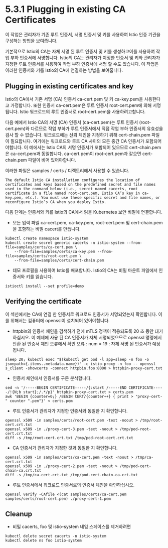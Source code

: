 # 5.3.1 Plugging in existing CA Certificates

이 작업은 관리자가 기존 루트 인증서, 서명 인증서 및 키를 사용하여 Istio 인증 기관을 구성하는 방법을 보여줍니다.

기본적으로 Istio의 CA는 자체 서명 된 루트 인증서 및 키를 생성하고이를 사용하여 작업 부하 인증서에 서명합니다. Istio의 CA는 관리자가 지정한 인증서 및 키와 관리자가 지정한 루트 인증서를 사용하여 작업 부하 인증서에 서명 할 수도 있습니다. 이 작업은 이러한 인증서와 키를 Istio의 CA에 연결하는 방법을 보여줍니다.



## Plugging in existing certificates and key

Istio의 CA에서 기존 서명 \(CA\) 인증서 ca-cert.pem 및 키 ca-key.pem을 사용한다고 가정합니다. 또한 인증서 ca-cert.pem은 루트 인증서 root-cert.pem에 의해 서명됩니다. Istio 워크로드의 루트 인증서로 root-cert.pem을 사용하려고합니다.

다음 예에서 Istio CA의 서명 \(CA\) 인증서 \(ca-cert.pem\)는 루트 인증서 \(root-cert.pem\)와 다르므로 작업 부하가 루트 인증서에서 직접 작업 부하 인증서의 유효성을 검사 할 수 없습니다. 워크로드에는 신뢰 체인을 지정하기 위해 cert-chain.pem 파일이 필요합니다. 여기에는 워크로드와 루트 CA 사이의 모든 중간 CA 인증서가 포함되어야합니다. 이 예에서는 Istio CA의 서명 인증서가 포함되어 있으므로 cert-chain.pem은 ca-cert.pem과 동일합니다. ca-cert.pem이 root-cert.pem과 같으면 cert-chain.pem 파일이 비어 있어야합니다.

이러한 파일은 samples / certs / 디렉토리에서 사용할 수 있습니다.

```text
The default Istio CA installation configures the location of certificates and keys based on the predefined secret and file names used in the command below (i.e., secret named cacerts, root certificate in a file named root-cert.pem, Istio CA’s key in ca-key.pem, etc.). You must use these specific secret and file names, or reconfigure Istio’s CA when you deploy Istio.
```

다음 단계는 인증서와 키를 Istio의 CA에서 읽을 Kubernetes 보안 비밀에 연결합니다.

* 모든 입력 파일 ca-cert.pem, ca-key.pem, root-cert.pem 및 cert-chain.pem을 포함하는 비밀 cacert를 만듭니다.

```text
kubectl create namespace istio-system
kubectl create secret generic cacerts -n istio-system --from-file=samples/certs/ca-cert.pem \
    --from-file=samples/certs/ca-key.pem --from-file=samples/certs/root-cert.pem \
    --from-file=samples/certs/cert-chain.pem
```

* 데모 프로필을 사용하여 Istio를 배포합니다. Istio의 CA는 비밀 마운트 파일에서 인증서와 키를 읽습니다.

```text
istioctl install --set profile=demo
```

## Verifying the certificate

이 섹션에서는 CA에 연결 한 인증서로 워크로드 인증서가 서명되었는지 확인합니다. 이를 위해서는 컴퓨터에 openssl이 설치되어 있어야합니다.

* httpbin의 인증서 체인을 검색하기 전에 mTLS 정책이 적용되도록 20 초 동안 대기하십시오. 이 예제에 사용 된 CA 인증서가 자체 서명되었으므로 openssl 명령에서 반환 된 인증서 체인 오류에서 확인 오류 : num = 19 : 자체 서명 된 인증서가 예상됩니다.

```text
sleep 20; kubectl exec "$(kubectl get pod -l app=sleep -n foo -o jsonpath={.items..metadata.name})" -c istio-proxy -n foo -- openssl s_client -showcerts -connect httpbin.foo:8000 > httpbin-proxy-cert.txt
```

* 인증서 체인에서 인증서를 구문 분석합니다.

```text
sed -n '/-----BEGIN CERTIFICATE-----/{:start /-----END CERTIFICATE-----/!{N;b start};/.*/p}' httpbin-proxy-cert.txt > certs.pem
awk 'BEGIN {counter=0;} /BEGIN CERT/{counter++} { print > "proxy-cert-" counter ".pem"}' < certs.pem
```

* 루트 인증서가 관리자가 지정한 인증서와 동일한 지 확인합니다.

```text
openssl x509 -in samples/certs/root-cert.pem -text -noout > /tmp/root-cert.crt.txt
openssl x509 -in ./proxy-cert-3.pem -text -noout > /tmp/pod-root-cert.crt.txt
diff -s /tmp/root-cert.crt.txt /tmp/pod-root-cert.crt.txt
```

* CA 인증서가 관리자가 지정한 것과 동일한 지 확인합니다.

```text
openssl x509 -in samples/certs/ca-cert.pem -text -noout > /tmp/ca-cert.crt.txt
openssl x509 -in ./proxy-cert-2.pem -text -noout > /tmp/pod-cert-chain-ca.crt.txt
diff -s /tmp/ca-cert.crt.txt /tmp/pod-cert-chain-ca.crt.txt
```

* 루트 인증서에서 워크로드 인증서로의 인증서 체인을 확인하십시오.

```text
openssl verify -CAfile <(cat samples/certs/ca-cert.pem samples/certs/root-cert.pem) ./proxy-cert-1.pem
```

## Cleanup

* 비밀 cacerts, foo 및 istio-system 네임 스페이스를 제거하려면

```text
kubectl delete secret cacerts -n istio-system
kubectl delete ns foo istio-system
```



